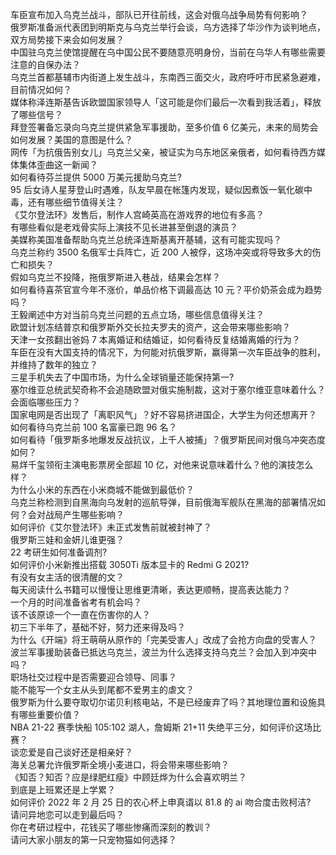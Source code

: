 车臣宣布加入乌克兰战斗，部队已开往前线，这会对俄乌战争局势有何影响？  
俄罗斯准备派代表团到明斯克与乌克兰举行会谈，乌方选择了华沙作为谈判地点，双方局势接下来会如何发展？  
中国驻乌克兰使馆提醒在乌中国公民不要随意亮明身份，当前在乌华人有哪些需要注意的自保办法？  
乌克兰首都基辅市内街道上发生战斗，东南西三面交火，政府呼吁市民紧急避难，目前情况如何？  
媒体称泽连斯基告诉欧盟国家领导人「这可能是你们最后一次看到我活着」，释放了哪些信号？  
拜登签署备忘录向乌克兰提供紧急军事援助，至多价值 6 亿美元，未来的局势会如何发展？美国的意图是什么？  
网传「为抗俄告别女儿」乌克兰父亲，被证实为乌东地区亲俄者，如何看待西方媒体集体歪曲这一新闻？  
如何看待芬兰提供 5000 万美元援助乌克兰?  
95 后女诗人星芽登山时遇难，队友早晨在帐篷内发现，疑似因煮饭一氧化碳中毒，还有哪些细节值得关注？  
《艾尔登法环》发售后，制作人宫崎英高在游戏界的地位有多高？  
有哪些看似是老戏骨实际上演技不见长进甚至倒退的演员？  
美媒称美国准备帮助乌克兰总统泽连斯基离开基辅，这有可能实现吗？  
乌克兰称约 3500 名俄军士兵阵亡，近 200 人被俘，这场冲突或将导致多大的伤亡和损失？  
假如乌克兰不投降，拖俄罗斯进入巷战，结果会怎样？  
如何看待喜茶官宣今年不涨价，单品价格下调最高达 10 元？平价奶茶会成为趋势吗？  
王毅阐述中方对当前乌克兰问题的五点立场，哪些信息值得关注？  
欧盟计划冻结普京和俄罗斯外交长拉夫罗夫的资产，这会带来哪些影响？  
天津一女孩翻出爸妈 7 本离婚证和结婚证，如何看待反复结婚离婚的行为？  
车臣在没有大国支持的情况下，为何能对抗俄罗斯，赢得第一次车臣战争的胜利，并维持了数年的独立？  
三星手机失去了中国市场，为什么全球销量还能保持第一?  
塞尔维亚总统武契奇称不会追随欧盟对俄实施制裁，这对于塞尔维亚意味着什么？会面临哪些压力？  
国家电网是否出现了「离职风气」？好不容易挤进国企，大学生为何还想离开？  
如何看待乌克兰前 100 名富豪已跑 96 名？  
如何看待「俄罗斯多地爆发反战抗议，上千人被捕」？俄罗斯民间对俄乌冲突态度如何？  
易烊千玺领衔主演电影票房全部超 10 亿，对他来说意味着什么？他的演技怎么样？  
为什么小米的东西在小米商城不能做到最低价？  
乌克兰称检测到自黑海向乌发射的巡航导弹，目前俄海军舰队在黑海的部署情况如何？会对战局产生哪些影响？  
如何评价《艾尔登法环》未正式发售前就被封神了？  
俄罗斯三娃和金妍儿谁更强？  
22 考研生如何准备调剂?  
如何评价小米新推出搭载 3050Ti 版本显卡的 Redmi G 2021?  
有没有女主活的很清醒的文？  
每天阅读什么书籍可以慢慢让思维更清晰，表达更顺畅，提高表达能力？  
一个月的时间准备省考有机会吗？  
该不该原谅一个一直在伤害你的人？  
初三下半年了，基础不好，努力还来得及吗？  
为什么《开端》将王萌萌从原作的「完美受害人」改成了会抢方向盘的受害人？  
波兰军事援助装备已抵达乌克兰，波兰为什么选择支持乌克兰？会加入到冲突中吗？  
职场社交过程中是否需要迎合领导、同事？  
能不能写一个女主从头到尾都不爱男主的虐文？  
俄罗斯为什么要夺取切尔诺贝利核电站，不是已经废弃了吗？其地理位置和设施具有哪些重要价值？  
NBA 21-22 赛季快船 105:102 湖人，詹姆斯 21+11 失绝平三分，如何评价这场比赛？  
谈恋爱是自己谈好还是相亲好？  
海关总署允许俄罗斯全境小麦进口，将会带来哪些影响？  
《知否？知否？应是绿肥红瘦》中顾廷烨为什么会喜欢明兰？  
到底是上班累还是上学累？  
如何评价 2022 年 2 月 25 日的农心杯上申真谞以 81.8 的 ai 吻合度击败柯洁?  
请问异地恋可以走到最后吗？  
你在考研过程中，花钱买了哪些惨痛而深刻的教训？  
请问大家小朋友的第一只宠物猫如何选择？  
